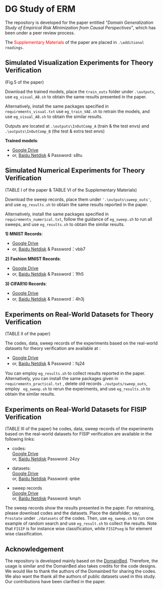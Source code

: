# DG Study of ERM

The repository is developed for the paper entitled
_"Domain Generalization Study of Empirical Risk Minimization from Causal
Perspectives"_, which has been under a peer review process.

The  <font color=red>Supplementary Materials </font> of the paper
are placed in `.\additional readings`.

## Simulated Visualization Experiments for Theory Verification
(Fig.5 of the paper)

Download the trained models, place the `train_outs` folder 
under `.\outputs`, use `eg_visual_AB.sh` to obtain the same
results presented in the paper.

Alternatively, install the same packages specified in `requirements_visual.txt`
use `eg_train_VAE.sh` to retrain the models, and use 
`eg_visual_AB.sh` to obtain the similar results.

Outputs are located at `.\outputs\InOutComp_A` (train & the test envs) 
and `.\outputs\InOutComp_B` (the test & extra test envs)

**Trained models**:
+ [Google Drive](https://drive.google.com/file/d/1vnIjwPJu6UeSXa69SVJtpTxr7TKWcHNX/view?usp=sharing)
+ or, [Baidu Netdisk](https://pan.baidu.com/s/1CndW1WNe1p2i8P4RZusrbA?pwd=s8tu)
& Password: s8tu

## Simulated Numerical Experiments for Theory Verification
(TABLE I of the paper & TABLE VI of the Supplementary Materials)

Download the sweep records, place them under `'.\outputs\sweep_outs'`,
and use `eg_results.sh` to obtain the same results reported in the paper.   

Alternatively, install the same packages
specified in `requirements_numerical.txt`, follow the guidance of 
`eg_sweep.sh` to run all sweeps, and use `eg_results.sh` to
obtain the similar results.

**1) MNIST Records**:   
+ [Google Drive](https://drive.google.com/file/d/1V6xuP210PSgBtNMu7Jwh86kFVA-nPSG8/view?usp=sharing)  
+ or, [Baidu Netdisk](https://pan.baidu.com/s/1AGVbNHtz2_bZvEDXy-F0rA?pwd=vbb7)
& Password：vbb7

**2) Fashion MNIST Records**: 
+ [Google Drive](https://drive.google.com/file/d/1MGlA8gblGNGpAMguQejPYNFX8FmPnA5i/view?usp=sharing)  
+ or, [Baidu Netdisk](https://pan.baidu.com/s/1ZxiyYC8V8VG-x4Ew2vufSA?pwd=1fh5)
& Password：1fh5

**3) CIFAR10 Records**: 
+ [Google Drive](https://drive.google.com/file/d/1gDBklIvbB8BG5iHQ2BIqqYHtaDz1KkMM/view?usp=sharing)  
+ or, [Baidu Netdisk](https://pan.baidu.com/s/1XNsuc7mjTpsL9dorZS74vA?pwd=4h3j)
& Password：4h3j

## Experiments on Real-World Datasets for Theory Verification
(TABLE II of the paper)

The codes, data, sweep records of the experiments based on 
the real-world datasets for theory verification are available at :

+ [Google Drive](https://drive.google.com/file/d/1zTEM5_BGZo-FXncEkxE7baOKAQYj1ir_/view?usp=sharing)  
+ or, [Baidu Netdisk](https://pan.baidu.com/s/1ujjqYQaIV7s1P5757Ut7wQ?pwd=fq24)
& Password：fq24

You can employ `eg_results.sh` to collect results reported in the paper. 
Alternatively, you can install the same packages given in `requirements_practical.txt`
, delete old records `./outputs/sweep_outs`, employ ` eg_sweep.sh` to rerun the
experiments, and use `eg_results.sh` to obtain the similar results.

## Experiments on Real-World Datasets for FISIP Verification
(TABLE III of the paper)
he codes, data, sweep records of the experiments based on 
the real-world datasets for FISIP verification are available
in the following links:

+ codes:\
[Google Drive](https://drive.google.com/file/d/1TsU5P7fOHCmP7I0TwdKtzmKRWpx8ZHOI/view?usp=sharing)\
or,
[Baidu Netdisk](https://pan.baidu.com/s/1VkStvcOAA4B1uw4nXcMSxA?pwd=24zy) 
Password: 24zy

+ datasets:\
[Google Drive](https://drive.google.com/file/d/1zHB-UuWONpQrR93WhDk9w0D-pDGG5SRS/view?usp=sharing)\
or,
[Baidu Netdisk](https://pan.baidu.com/s/17QsQnmwrdexupUUP8cfkUQ?pwd=qnbe) 
Password: qnbe

+ sweep records\
[Google Drive](https://drive.google.com/file/d/1t5ObDhjfXBjrOm1-J0jJzbBy8DpPAAGX/view?usp=sharing)\
or,
[Baidu Netdisk](https://pan.baidu.com/s/1GWtP1Wk6pxxvKRB8SLbTWA?pwd=kmph)
Password: kmph

The sweep records show the results presented in the paper. For retraining,
please download codes and the datasets. Place the datafolder, say, 
`Prostate` under `./datasets` of the codes. Then, use `eg_sweep.sh` to run one example of random search and use `eg_result.sh` to collect the results. Note that `FISIP` is for 
instance wise classification, while `FISIPseg` is for element wise classification.


## Acknowledgement
The repository is developed mainly based on the 
[DomainBed](https://github.com/facebookresearch/DomainBed). 
Therefore, the usage is similar and the DomainBed also takes
credits for the code designs. We would like to thank the authors
of the Domainbed for sharing the codes. We also want the thank all
the authors of public datasets used in this study. Our contributions have
been clarified in the paper. 